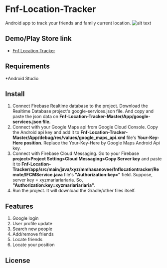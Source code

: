 # Fnf-Location-Tracker
Android app to track your friends and family current location.
![alt text](https://i.ibb.co/ZVQTXby/Screenshot-2019-10-19-12-01-03-234-xyz-mmhasanovee-fnflocationtracker.png )


## Demo/Play Store link
* [Fnf Location Tracker](https://play.google.com/store/apps/details?id=xyz.mmhasanovee.fnflocationtracker)

## Requirements
*Android Studio

## Install
1. Connect Firebase Realtime database to the project. Download the Realtime Database project's google-services.json file. And copy
and paste the json data on **Fnf-Location-Tracker-Master/App/google-services.json file.**
2. Connect with your Google Maps api from Google Cloud Console. Copy the Android api key and add it to 
**Fnf-Location-Tracker-Master/App/debug/res/values/google_maps_api.xml** file's **Your-Key-Here position**. Replace the Your-Key-Here by
Google Maps Android Api key.
3. Connect with Firebase Cloud Messaging. Go to your Firebase **project>Project Setting>Cloud Messaging>Copy Server key** and paste it to   **Fnf-Location-Tracker/app/src/main/java/xyz/mmhasanovee/fnflocationtracker/Remote/IFCMService.java** file's  **"Authorization:key="** field. Suppose, server key = xyzmariariariaria. So, **"Authorization:key=xyzmariariariaria"**.
3. Run the project. It will download the Gradle/other files itself.

## Features

1. Google login
2. User profile update
3. Search new people
4. Add/remove friends
5. Locate friends
6. Locate your position



## License

``` 

```
